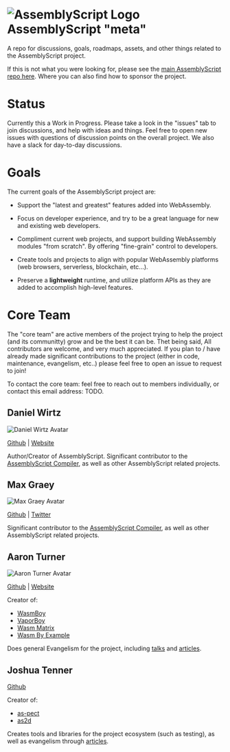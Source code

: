 ![AssemblyScript Logo](https://avatars1.githubusercontent.com/u/28916798?s=64) AssemblyScript "meta"
=================

A repo for discussions, goals, roadmaps, assets, and other things related to the AssemblyScript project.

If this is not what you were looking for, please see the [main AssemblyScript repo here](https://github.com/AssemblyScript/assemblyscript). Where you can also find how to sponsor the project.

# Status

Currently this a Work in Progress. Please take a look in the "issues" tab to join discussions, and help with ideas and things. Feel free to open new issues with questions of discussion points on the overall project. We also have a slack for day-to-day discussions.

# Goals

The current goals of the AssemblyScript project are:

* Support the "latest and greatest" features added into WebAssembly.

* Focus on developer experience, and try to be a great language for new and existing web developers. 

* Compliment current web projects, and support building WebAssembly modules "from scratch". By offering "fine-grain" control to developers.

* Create tools and projects to align with popular WebAssembly platforms (web browsers, serverless, blockchain, etc...).

* Preserve a **lightweight** runtime, and utilize platform APIs as they are added to accomplish high-level features.

# Core Team

The "core team" are active members of the project trying to help the project (and its communitty) grow and be the best it can be. Thet being said, All contributors are welcome, and very much appreciated. If you plan to / have already made significant contributions to the project (either in code, maintenance, evangelism, etc..) please feel free to open an issue to request to join!

To contact the core team: feel free to reach out to members individually, or contact this email address: TODO.

## Daniel Wirtz

![Daniel Wirtz Avatar](https://avatars0.githubusercontent.com/u/1136893?s=150&v=4)

[Github](https://github.com/dcodeIO) | [Website](https://dcode.io/)

Author/Creator of AssemblyScript. Significant contributor to the [AssemblyScript Compiler](https://github.com/AssemblyScript/assemblyscript), as well as other AssemblyScript related projects.

## Max Graey

![Max Graey Avatar](https://avatars0.githubusercontent.com/u/1301959?s=150&v=4)

[Github](https://github.com/MaxGraey) | [Twitter](https://twitter.com/MaxGraey)

Significant contributor to the [AssemblyScript Compiler](https://github.com/AssemblyScript/assemblyscript), as well as other AssemblyScript related projects.

## Aaron Turner

![Aaron Turner Avatar](https://avatars0.githubusercontent.com/u/1448289?s=150&v=4)

[Github](https://github.com/torch2424) | [Website](https://aaronthedev.com/)

Creator of: 

* [WasmBoy](https://github.com/torch2424/wasmboy)
* [VaporBoy](https://github.com/torch2424/vaporBoy)
* [Wasm Matrix](https://github.com/torch2424/wasm-matrix)
* [Wasm By Example](https://github.com/torch2424/wasm-by-example) 

Does general Evangelism for the project, including [talks](https://youtu.be/ZlL1nduatZQ) and [articles](https://medium.com/@torch2424/webassembly-is-fast-a-real-world-benchmark-of-webassembly-vs-es6-d85a23f8e193).

## Joshua Tenner

[Github](https://github.com/jtenner)

Creator of:

* [as-pect](https://github.com/jtenner/as-pect)
* [as2d](https://github.com/as2d/as2d)

Creates tools and libraries for the project ecosystem (such as testing), as well as evangelism through [articles](https://dev.to/jtenner/an-assemblyscript-primer-for-typescript-developers-lf1).
